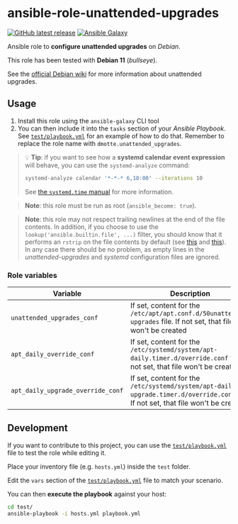 # ansible-role-unattended-upgrades

[![GitHub latest release](https://img.shields.io/github/v/release/dmotte/ansible-role-unattended-upgrades?logo=github&style=flat-square)](https://github.com/dmotte/ansible-role-unattended-upgrades/actions)
[![Ansible Galaxy](https://img.shields.io/badge/galaxy-dmotte.unattended__upgrades-blueviolet?logo=ansible&style=flat-square)](https://galaxy.ansible.com/dmotte/unattended_upgrades)

Ansible role to **configure unattended upgrades** on _Debian_.

This role has been tested with **Debian 11** (_bullseye_).

See the [official Debian wiki](https://wiki.debian.org/UnattendedUpgrades) for more information about unattended upgrades.

## Usage

1. Install this role using the `ansible-galaxy` CLI tool
2. You can then include it into the `tasks` section of your _Ansible Playbook_. See [`test/playbook.yml`](test/playbook.yml) for an example of how to do that. Remember to replace the role name with `dmotte.unattended_upgrades`.

> :bulb: **Tip**: if you want to see how a **systemd calendar event expression** will behave, you can use the `systemd-analyze` command:
>
> ```bash
> systemd-analyze calendar '*-*-* 6,18:00' --iterations 10
> ```
>
> See [the `systemd.time` manual](https://www.freedesktop.org/software/systemd/man/systemd.time.html) for more information.

> **Note**: this role must be run as root (`ansible_become: true`).

> **Note**: this role may not respect trailing newlines at the end of the file contents. In addition, if you choose to use the `lookup('ansible.builtin.file', ...)` filter, you should know that it performs an `rstrip` on the file contents by default (see [this](https://docs.ansible.com/ansible/latest/collections/ansible/builtin/file_lookup.html) and [this](https://github.com/ansible/ansible/issues/30829)). In any case there should be no problem, as empty lines in the _unattended-upgrades_ and _systemd_ configuration files are ignored.

### Role variables

| Variable                          | Description                                                                                                                        |
| --------------------------------- | ---------------------------------------------------------------------------------------------------------------------------------- |
| `unattended_upgrades_conf`        | If set, content for the `/etc/apt/apt.conf.d/50unattended-upgrades` file. If not set, that file won't be created                   |
| `apt_daily_override_conf`         | If set, content for the `/etc/systemd/system/apt-daily.timer.d/override.conf` file. If not set, that file won't be created         |
| `apt_daily_upgrade_override_conf` | If set, content for the `/etc/systemd/system/apt-daily-upgrade.timer.d/override.conf` file. If not set, that file won't be created |

## Development

If you want to contribute to this project, you can use the [`test/playbook.yml`](test/playbook.yml) file to test the role while editing it.

Place your inventory file (e.g. `hosts.yml`) inside the `test` folder.

Edit the `vars` section of the [`test/playbook.yml`](test/playbook.yml) file to match your scenario.

You can then **execute the playbook** against your host:

```bash
cd test/
ansible-playbook -i hosts.yml playbook.yml
```
